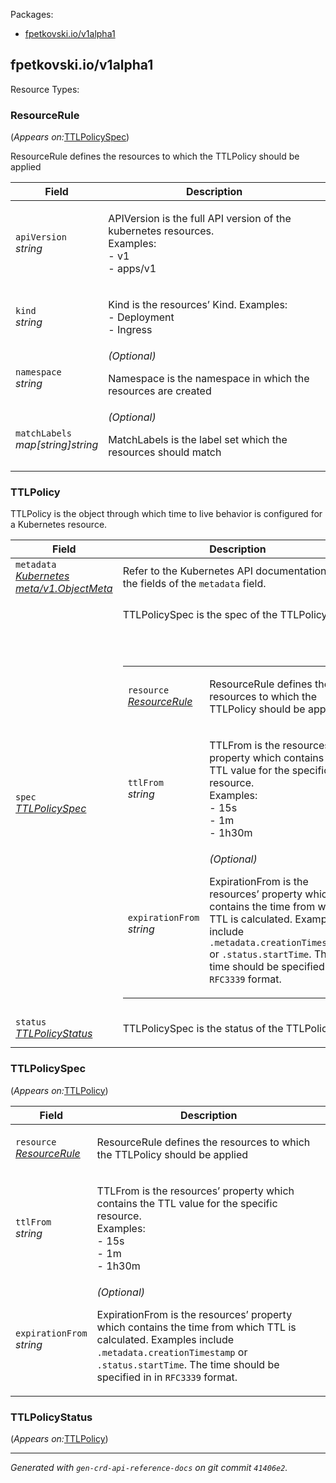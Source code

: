 <p>Packages:</p>
<ul>
<li>
<a href="#fpetkovski.io%2fv1alpha1">fpetkovski.io/v1alpha1</a>
</li>
</ul>
<h2 id="fpetkovski.io/v1alpha1">fpetkovski.io/v1alpha1</h2>
Resource Types:
<ul></ul>
<h3 id="fpetkovski.io/v1alpha1.ResourceRule">ResourceRule
</h3>
<p>
(<em>Appears on:</em><a href="#fpetkovski.io/v1alpha1.TTLPolicySpec">TTLPolicySpec</a>)
</p>
<p>
<p>ResourceRule defines the resources to which the TTLPolicy should be applied</p>
</p>
<table>
<thead>
<tr>
<th>Field</th>
<th>Description</th>
</tr>
</thead>
<tbody>
<tr>
<td>
<code>apiVersion</code><br/>
<em>
string
</em>
</td>
<td>
<p>APIVersion is the full API version of the kubernetes resources. <br />
Examples: <br />
- v1 <br />
- apps/v1 <br /></p>
</td>
</tr>
<tr>
<td>
<code>kind</code><br/>
<em>
string
</em>
</td>
<td>
<p>Kind is the resources&rsquo; Kind.
Examples: <br />
- Deployment <br />
- Ingress <br /></p>
</td>
</tr>
<tr>
<td>
<code>namespace</code><br/>
<em>
string
</em>
</td>
<td>
<em>(Optional)</em>
<p>Namespace is the namespace in which the resources are created</p>
</td>
</tr>
<tr>
<td>
<code>matchLabels</code><br/>
<em>
map[string]string
</em>
</td>
<td>
<em>(Optional)</em>
<p>MatchLabels is the label set which the resources should match</p>
</td>
</tr>
</tbody>
</table>
<h3 id="fpetkovski.io/v1alpha1.TTLPolicy">TTLPolicy
</h3>
<p>
<p>TTLPolicy is the object through which time to live behavior is configured for a Kubernetes resource.</p>
</p>
<table>
<thead>
<tr>
<th>Field</th>
<th>Description</th>
</tr>
</thead>
<tbody>
<tr>
<td>
<code>metadata</code><br/>
<em>
<a href="https://kubernetes.io/docs/reference/generated/kubernetes-api/v1.13/#objectmeta-v1-meta">
Kubernetes meta/v1.ObjectMeta
</a>
</em>
</td>
<td>
Refer to the Kubernetes API documentation for the fields of the
<code>metadata</code> field.
</td>
</tr>
<tr>
<td>
<code>spec</code><br/>
<em>
<a href="#fpetkovski.io/v1alpha1.TTLPolicySpec">
TTLPolicySpec
</a>
</em>
</td>
<td>
<p>TTLPolicySpec is the spec of the TTLPolicy</p>
<br/>
<br/>
<table>
<tr>
<td>
<code>resource</code><br/>
<em>
<a href="#fpetkovski.io/v1alpha1.ResourceRule">
ResourceRule
</a>
</em>
</td>
<td>
<p>ResourceRule defines the resources to which the TTLPolicy should be applied</p>
</td>
</tr>
<tr>
<td>
<code>ttlFrom</code><br/>
<em>
string
</em>
</td>
<td>
<p>TTLFrom is the resources&rsquo; property which contains the TTL value for the specific resource. <br/>
Examples: <br />
- 15s <br />
- 1m <br />
- 1h30m <br /></p>
</td>
</tr>
<tr>
<td>
<code>expirationFrom</code><br/>
<em>
string
</em>
</td>
<td>
<em>(Optional)</em>
<p>ExpirationFrom is the resources&rsquo; property which contains the time from which TTL is calculated.
Examples include <code>.metadata.creationTimestamp</code> or <code>.status.startTime</code>.
The time should be specified in in <code>RFC3339</code> format.</p>
</td>
</tr>
</table>
</td>
</tr>
<tr>
<td>
<code>status</code><br/>
<em>
<a href="#fpetkovski.io/v1alpha1.TTLPolicyStatus">
TTLPolicyStatus
</a>
</em>
</td>
<td>
<p>TTLPolicySpec is the status of the TTLPolicy</p>
</td>
</tr>
</tbody>
</table>
<h3 id="fpetkovski.io/v1alpha1.TTLPolicySpec">TTLPolicySpec
</h3>
<p>
(<em>Appears on:</em><a href="#fpetkovski.io/v1alpha1.TTLPolicy">TTLPolicy</a>)
</p>
<p>
</p>
<table>
<thead>
<tr>
<th>Field</th>
<th>Description</th>
</tr>
</thead>
<tbody>
<tr>
<td>
<code>resource</code><br/>
<em>
<a href="#fpetkovski.io/v1alpha1.ResourceRule">
ResourceRule
</a>
</em>
</td>
<td>
<p>ResourceRule defines the resources to which the TTLPolicy should be applied</p>
</td>
</tr>
<tr>
<td>
<code>ttlFrom</code><br/>
<em>
string
</em>
</td>
<td>
<p>TTLFrom is the resources&rsquo; property which contains the TTL value for the specific resource. <br/>
Examples: <br />
- 15s <br />
- 1m <br />
- 1h30m <br /></p>
</td>
</tr>
<tr>
<td>
<code>expirationFrom</code><br/>
<em>
string
</em>
</td>
<td>
<em>(Optional)</em>
<p>ExpirationFrom is the resources&rsquo; property which contains the time from which TTL is calculated.
Examples include <code>.metadata.creationTimestamp</code> or <code>.status.startTime</code>.
The time should be specified in in <code>RFC3339</code> format.</p>
</td>
</tr>
</tbody>
</table>
<h3 id="fpetkovski.io/v1alpha1.TTLPolicyStatus">TTLPolicyStatus
</h3>
<p>
(<em>Appears on:</em><a href="#fpetkovski.io/v1alpha1.TTLPolicy">TTLPolicy</a>)
</p>
<p>
</p>
<hr/>
<p><em>
Generated with <code>gen-crd-api-reference-docs</code>
on git commit <code>41406e2</code>.
</em></p>
